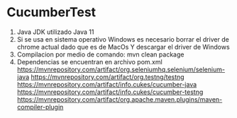# CucumberTest

1. Java JDK utilizado Java 11
2. Si se usa en sistema operativo Windows es necesario borrar el driver de chrome actual dado que es de MacOs Y descargar el driver de Windows
3. Compilacion por medio de comando: mvn clean package
4. Dependencias se encuentran en archivo pom.xml 
  https://mvnrepository.com/artifact/org.seleniumhq.selenium/selenium-java
  https://mvnrepository.com/artifact/org.testng/testng
  https://mvnrepository.com/artifact/info.cukes/cucumber-java 
  https://mvnrepository.com/artifact/info.cukes/cucumber-testng
  https://mvnrepository.com/artifact/org.apache.maven.plugins/maven-compiler-plugin

